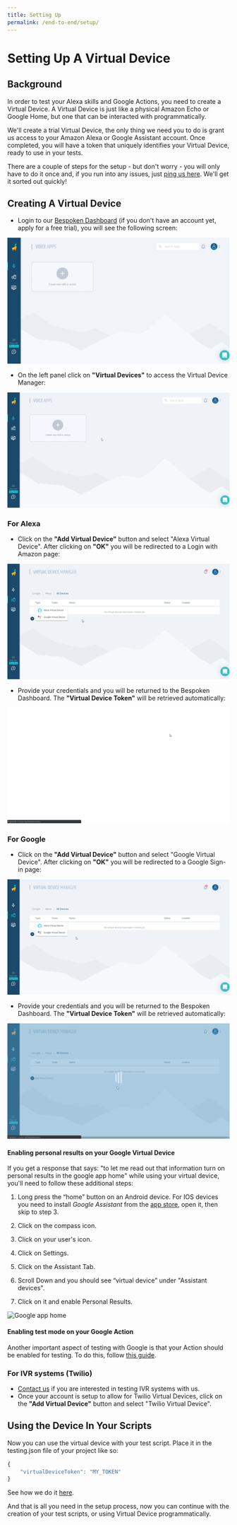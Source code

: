 ```yaml
---
title: Setting Up
permalink: /end-to-end/setup/
---
```


# Setting Up A Virtual Device
## Background
In order to test your Alexa skills and Google Actions, you need to create a Virtual Device. A Virtual Device is just like a physical Amazon Echo or Google Home, but one that can be interacted with programmatically.

We'll create a trial Virtual Device, the only thing we need you to do is grant us access to your Amazon Alexa or Google Assistant account. Once completed, you will have a token that uniquely identifies your Virtual Device, ready to use in your tests.

There are a couple of steps for the setup - but don't worry - you will only have to do it once and, if you run into any issues, just [ping us here](https://gitter.im/bespoken/bst). We'll get it sorted out quickly!

## Creating A Virtual Device

- Login to our [Bespoken Dashboard](https://apps.bespoken.io/dashboard) (if you don't have an account yet, apply for a free trial), you will see the following screen:

![Bespoken Dashboard](./assets/dashboard.png "Bespoken Dashboard")

- On the left panel click on **"Virtual Devices"** to access the Virtual Device Manager:

![Virtual Device Manager](./assets/virtualDeviceManager.gif "Virtual Device Manager")
### For Alexa
- Click on the **"Add Virtual Device"** button and select "Alexa Virtual Device". After clicking on **"OK"** you will be redirected to a Login with Amazon page:

![Virtual Device Manager Dialog](./assets/VirtualDeviceManagerDialog.gif "Virtual Device Manager Dialog")

- Provide your credentials and you will be returned to the Bespoken Dashboard. The **"Virtual Device Token"** will be retrieved automatically:

![Virtual Device Manager With Token](./assets/VirtualDeviceManagerWithToken.gif "Virtual Device Manager With Token")

### For Google
- Click on the  **"Add Virtual Device"** button and select "Google Virtual Device". After clicking on **"OK"** you will be redirected to a Google Sign-in page:

![Virtual Device Manager Dialog](./assets/VirtualDeviceManagerDialogGoogle.gif "Virtual Device Manager Dialog")

- Provide your credentials and you will be returned to the Bespoken Dashboard. The **"Virtual Device Token"** will be retrieved automatically:

![Virtual Device Manager With Token](./assets/VirtualDeviceManagerWithTokenGoogle.gif "Virtual Device Manager With Token")

#### Enabling personal results on your Google Virtual Device
If you get a response that says: "to let me read out that information turn on personal results in the google app home" while using your virtual device, you'll need to follow these additional steps:

1. Long press the “home” button on an Android device. For IOS devices you need to install *Google Assistant* from the [app store](https://itunes.apple.com/us/app/google-assistant/id1220976145), open it, then skip to step 3.

2. Click on the compass icon.

3. Click on your user's icon.

4. Click on Settings.

5. Click on the Assistant Tab.

6. Scroll Down and you should see “virtual device” under "Assistant devices".

7. Click on it and enable Personal Results.

![Google app home](./assets/enable-personal-results.gif "enable personal results")

#### Enabling test mode on your Google Action
Another important aspect of testing with Google is that your Action should be enabled for testing. To do this, follow [this guide](https://developers.google.com/assistant/smarthome/develop/testing#setup).

### For IVR systems (Twilio)

- [Contact us](mailto:contact@bespoken.io) if you are interested in testing IVR systems with us.
- Once your account is setup to allow for Twilio Virtual Devices, click on the  **"Add Virtual Device"** button and select "Twilio Virtual Device". 


## Using the Device In Your Scripts
Now you can use the virtual device with your test script. Place it in the testing.json file of your project like so:
``` js
{
    "virtualDeviceToken": "MY_TOKEN"
}
```

See how we do it [here](https://github.com/bespoken-samples/virtual-device-example/blob/master/testing.json).

And that is all you need in the setup process, now you can continue with the creation of your test scripts, or using Virtual Device programmatically.
